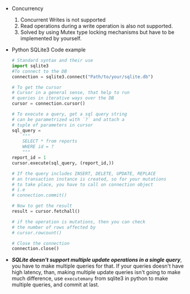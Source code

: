 - Concurrency
	1. Concurrent Writes is not supported
	2. Read operations during a write operation is also not supported.
	3. Solved by using Mutex type locking mechanisms but have to be implemented by yourself.
	

- Python SQLite3 Code example
	```python
	# Standard syntax and their use
	import sqlite3
	#To connect to the DB
	connection = sqlite3.connect("Path/to/your/sqlite.db")
	
	# To get the cursor
	# Cursor in a general sense, that help to run 
	# queries in iterative ways over the DB
	cursor = connection.cursor()
	
	# To execute a query, get a sql query string
	# can be parametrized with `?` and attach a 
	# tuple of parameters in cursor
	sql_query = 
		"""
		SELECT * from reports
		WHERE id = ?
		"""
	report_id = 1
	cursor.execute(sql_query, (report_id,))
	
	# If the query includes INSERT, DELETE, UPDATE, REPLACE
	# an transaction instance is created, so for your mutations
	# to take place, you have to call on connection object
	# i.e
	# connection.commit()
	
	# Now to get the result
	result = cursor.fetchall()
	
	# if the operation is mutations, then you can check
	# the number of rows affected by 
	# cursor.rowcount()
	
	# Close the connection
	connection.close()
	```

- ***SQLite doesn't support multiple update operations in a single query***, you have to make multiple queries for that. If your queries doesn't have high latency, than, making multiple update queries isn't going to make much difference, use `executemany` from sqlite3 in python to make multiple queries, and commit at last.